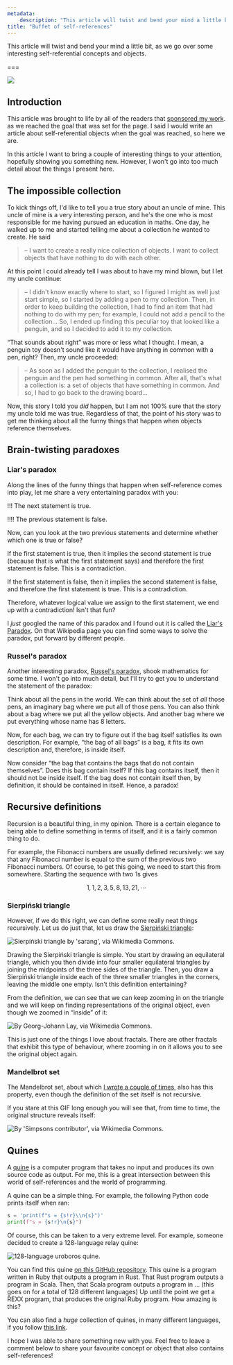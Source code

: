 ```yaml
---
metadata:
    description: "This article will twist and bend your mind a little bit, as we go over some interesting self-referential concepts and objects."
title: "Buffet of self-references"
---
```


This article will twist and bend your mind a little bit,
as we go over some interesting self-referential concepts and objects.

===

![](thumbnail.webp "")


## Introduction

This article was brought to life by all of the readers that
[sponsored my work][sponsor].
as we reached the goal that was set for the page.
I said I would write an article about self-referential objects
when the goal was reached, so here we are.

In this article I want to bring a couple of interesting things
to your attention, hopefully showing you something new.
However, I won't go into too much detail about the things
I present here.


## The impossible collection

To kick things off, I'd like to tell you a true story about
an uncle of mine.
This uncle of mine is a very interesting person, and he's the
one who is most responsible for me having pursued an education
in maths.
One day, he walked up to me and started telling me about a
collection he wanted to create.
He said

 > – I want to create a really nice collection of objects.
 > I want to collect objects that have nothing to do with
 > each other.

At this point I could already tell I was about to have my mind
blown, but I let my uncle continue:

 > – I didn't know exactly where to start, so I figured I
 > might as well just start simple, so I started by adding
 > a pen to my collection.
 > Then, in order to keep building the collection, I had to
 > find an item that had nothing to do with my pen;
 > for example, I could not add a pencil to the collection...
 > So, I ended up finding this peculiar toy that looked like
 > a penguin, and so I decided to add it to my collection.

“That sounds about right” was more or less what I thought.
I mean, a penguin toy doesn't sound like it would have anything
in common with a pen, right?
Then, my uncle proceeded:

 > – As soon as I added the penguin to the collection,
 > I realised the penguin and the pen had something in common.
 > After all, that's what a collection is: a set of objects
 > that have something in common.
 > And so, I had to go back to the drawing board...

Now, this story I told you _did_ happen,
but I am not 100% sure that the story my uncle told me was true.
Regardless of that, the point of his story was to get me thinking
about all the funny things that happen
when objects reference themselves.


## Brain-twisting paradoxes

### Liar's paradox

Along the lines of the funny things that happen when self-reference
comes into play, let me share a very entertaining paradox with you:

!!! The next statement is true.

!!!! The previous statement is false.

Now, can you look at the two previous statements and determine
whether which one is true or false?

If the first statement is true, then it implies the second statement
is true (because that is what the first statement says) and therefore
the first statement is false.
This is a contradiction.

If the first statement is false, then it implies the second statement
is false, and therefore the first statement is true.
This is a contradiction.

Therefore, whatever logical value we assign to the first statement,
we end up with a contradiction!
Isn't that fun?

I _just_ googled the name of this paradox and I found out
it is called the [Liar's Paradox][liar-paradox].
On that Wikipedia page you can find some ways to solve the paradox,
put forward by different people.


### Russel's paradox

Another interesting paradox, [Russel's paradox][russels-paradox],
shook mathematics for some time.
I won't go into much detail, but I'll try to get you to understand
the statement of the paradox:

Think about all the pens in the world.
We can think about the set of _all_ those pens,
an imaginary bag where we put all of those pens.
You can also think about a bag where we put all the yellow objects.
And another bag where we put everything whose name has 8 letters.

Now, for each bag, we can try to figure out if the bag itself
satisfies its own description.
For example, “the bag of all bags” is a bag, it fits its
own description and, therefore, is inside itself.

Now consider
“the bag that contains the bags that do not contain themselves”.
Does this bag contain itself?
If this bag contains itself, then it should not be inside itself.
If the bag does not contain itself then, by definition, it should
be contained in itself.
Hence, a paradox!


## Recursive definitions

Recursion is a beautiful thing, in my opinion.
There is a certain elegance to being able to define something in terms
of itself, and it is a fairly common thing to do.

For example, the Fibonacci numbers are usually defined recursively:
we say that any Fibonacci number is equal to the sum of the previous
two Fibonacci numbers.
Of course, to get this going, we need to start this from somewhere.
Starting the sequence with two 1s gives

$$
1, 1, 2, 3, 5, 8, 13, 21, \cdots
$$


### Sierpiński triangle

However, if we do this right, we can define some really neat
things recursively.
Let us do just that, let us draw the [Sierpiński triangle][sierpinski-triangle]:

![](_sierpinski.svg "Sierpiński triangle by 'sarang', via Wikimedia Commons.")

Drawing the Sierpiński triangle is simple.
You start by drawing an equilateral triangle,
which you then divide into four smaller equilateral triangles
by joining the midpoints of the three sides of the triangle.
Then, you draw a Sierpiński triangle inside each of the three
smaller triangles in the corners, leaving the middle one empty.
Isn't this definition entertaining?

From the definition, we can see that we can keep zooming in on the
triangle and we will keep on finding representations of the
original object, even though we zoomed in “inside” of it:

![](_sierpinski_zoom.gif "By Georg-Johann Lay, via Wikimedia Commons.")

This is just one of the things I love about fractals.
There are other fractals that exhibit this type of behaviour,
where zooming in on it allows you to see the original object
again.


### Mandelbrot set

The Mandelbrot set, about which [I wrote a couple of times][blog-fractals], also has this property, even though
the definition of the set itself is not recursive.

If you stare at this GIF long enough you will see that,
from time to time, the original structure reveals itself:

![](_mandelbrot_zoom.webp "By 'Simpsons contributor', via Wikimedia Commons.")


## Quines

A [quine] is a computer program that takes no input and produces
its own source code as output.
For me, this is a great intersection between this world of
self-references and the world of programming.

A quine can be a simple thing.
For example, the following Python code prints itself when ran:

```py
s = 'print(f"s = {s!r}\\n{s}")'
print(f"s = {s!r}\n{s}")
```

Of course, this can be taken to a very extreme level.
For example, someone decided to create a 128-language relay quine:

![](_quine_relay.webp "128-language uroboros quine.")

You can find this quine [on this GitHub repository][uroboros-quine].
This quine is a program written in Ruby that outputs a program in Rust.
That Rust program outputs a program in Scala.
Then, that Scala program outputs a program in ...
(this goes on for a total of 128 different languages)
Up until the point we get a REXX program,
that produces the original Ruby program.
How amazing is this?

You can also find a _huge_ collection of quines,
in many different languages,
if you follow [this link][codegolf-quines].

I hope I was able to share something new with you.
Feel free to leave a comment below to share your favourite
concept or object that also contains self-references!


[blog-fractals]: /blog/tag:fractals
[sponsor]: https://github.com/sponsors/rodrigogiraoserrao
[liar-paradox]: https://en.wikipedia.org/wiki/Liar_paradox
[russels-paradox]: https://en.wikipedia.org/wiki/Russell%27s_paradox
[sierpinski-triangle]: https://en.wikipedia.org/wiki/Sierpi%C5%84ski_triangle
[quine]: https://en.wikipedia.org/wiki/Quine_(computing)
[uroboros-quine]: https://github.com/mame/quine-relay
[codegolf-quines]: https://codegolf.stackexchange.com/questions/69/golf-you-a-quine-for-great-good
